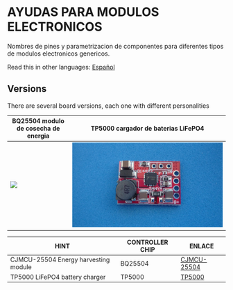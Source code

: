 # AYUDAS PARA MODULOS ELECTRONICOS

Nombres de pines y parametrizacion de componentes para diferentes tipos de modulos electronicos genericos.

Read this in other languages: [Español](/assets/markdown/README.es.md)

## Versions

There are several board versions, each one with different personalities

BQ25504 modulo de cosecha de energia          | TP5000 cargador de baterias LiFePO4 
----------------------------------------------|-----------------------------------------------
![](/cjmcu-25504/assets/img/cjmcu-25504-module.png) | ![](/tp5000/assets/img/tp5000-module.jpg) 


| HINT                                 | CONTROLLER CHIP | ENLACE                                    
|--------------------------------------|-----------------|--------------------------------------
| CJMCU-25504 Energy harvesting module | BQ25504         | [CJMCU-25504](/cjmcu-25504)  
| TP5000 LiFePO4 battery charger       | TP5000          | [TP5000](/tp5000/)  



